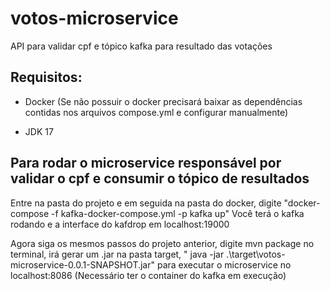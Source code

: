 # votos-microservice
API para validar cpf e tópico kafka para resultado das votações

## Requisitos:

- Docker (Se não possuir o docker precisará baixar as dependências contidas nos arquivos compose.yml e configurar manualmente)

- JDK 17

## Para rodar o microservice responsável por validar o cpf e consumir o tópico de resultados 
 
Entre na pasta do projeto e em seguida na pasta do docker, digite "docker-compose -f kafka-docker-compose.yml -p kafka up"
Você terá o kafka rodando e a interface do kafdrop em localhost:19000

Agora siga os mesmos passos do projeto anterior, digite mvn package no terminal, irá gerar um .jar na pasta target,
" java -jar .\target\votos-microservice-0.0.1-SNAPSHOT.jar" para executar o microservice no localhost:8086 
(Necessário ter o container do kafka em execução)
